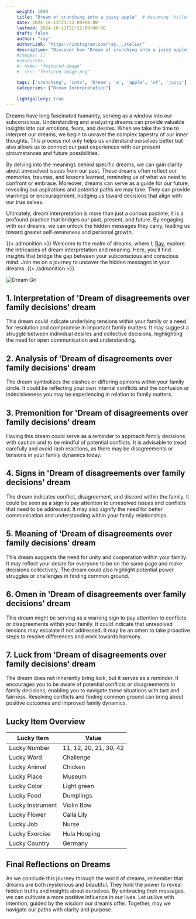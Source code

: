 ```yaml
---
    weight: 1890
    title: "Dream of crunching into a juicy apple"  # Assuming 'title' column exists
    date: 2024-10-13T21:52:00+08:00
    lastmod: 2024-10-13T21:52:00+08:00
    draft: false
    author: "ray"
    authorLink: "https://instagram.com/ray._.atelier"
    description: "Discover how 'Dream of crunching into a juicy apple' can interpret your future and uncover its significant meanings in your life."
    #images: []
    #resources:
    #- name: "featured-image"
    #  src: "featured-image.png"
    
    tags: ['crunching', 'into', 'Dream', 'a', 'apple', 'of', 'juicy']
    categories: ["Dream Interpretation"]
    
    lightgallery: true
---
```

    
Dreams have long fascinated humanity, serving as a window into our subconscious. Understanding and analyzing dreams can provide valuable insights into our emotions, fears, and desires. When we take the time to interpret our dreams, we begin to unravel the complex tapestry of our inner thoughts. This process not only helps us understand ourselves better but also allows us to connect our past experiences with our present circumstances and future possibilities.

By delving into the meanings behind specific dreams, we can gain clarity about unresolved issues from our past. These dreams often reflect our memories, traumas, and lessons learned, reminding us of what we need to confront or embrace. Moreover, dreams can serve as a guide for our future, revealing our aspirations and potential paths we may take. They can provide warnings or encouragement, nudging us toward decisions that align with our true selves.

Ultimately, dream interpretation is more than just a curious pastime; it is a profound practice that bridges our past, present, and future. By engaging with our dreams, we can unlock the hidden messages they carry, leading us toward greater self-awareness and personal growth.

{{< admonition >}}
Welcome to the realm of dreams, where I, [Ray](https://instagram.com/ray._.atelier), explore the intricacies of dream interpretation and meaning. Here, you’ll find insights that bridge the gap between your subconscious and conscious mind. Join me on a journey to uncover the hidden messages in your dreams.
{{< /admonition >}}

![Dream Grl](https://cdn.pixabay.com/photo/2017/11/02/03/35/gothic-2910057_1280.jpg "Dream Grl")

## 1. Interpretation of 'Dream of disagreements over family decisions' dream

This dream could indicate underlying tensions within your family or a need for resolution and compromise in important family matters. It may suggest a struggle between individual desires and collective decisions, highlighting the need for open communication and understanding.

## 2. Analysis of 'Dream of disagreements over family decisions' dream

The dream symbolizes the clashes or differing opinions within your family circle. It could be reflecting your own internal conflicts and the confusion or indecisiveness you may be experiencing in relation to family matters.

## 3. Premonition for 'Dream of disagreements over family decisions' dream

Having this dream could serve as a reminder to approach family decisions with caution and to be mindful of potential conflicts. It is advisable to tread carefully and avoid rash reactions, as there may be disagreements or tensions in your family dynamics today.

## 4. Signs in 'Dream of disagreements over family decisions' dream

The dream indicates conflict, disagreement, and discord within the family. It could be seen as a sign to pay attention to unresolved issues and conflicts that need to be addressed. It may also signify the need for better communication and understanding within your family relationships.

## 5. Meaning of 'Dream of disagreements over family decisions' dream

This dream suggests the need for unity and cooperation within your family. It may reflect your desire for everyone to be on the same page and make decisions collectively. The dream could also highlight potential power struggles or challenges in finding common ground.

## 6. Omen in 'Dream of disagreements over family decisions' dream

This dream might be serving as a warning sign to pay attention to conflicts or disagreements within your family. It could indicate that unresolved tensions may escalate if not addressed. It may be an omen to take proactive steps to resolve differences and work towards harmony.

## 7. Luck from 'Dream of disagreements over family decisions' dream

The dream does not inherently bring luck, but it serves as a reminder. It encourages you to be aware of potential conflicts or disagreements in family decisions, enabling you to navigate these situations with tact and fairness. Resolving conflicts and finding common ground can bring about positive outcomes and improved family dynamics.

## Lucky Item Overview
| Lucky Item          | Value              |
|---------------|--------------------|
| Lucky Number        | 11, 12, 20, 21, 30, 42  |
| Lucky Word          | Challenge |
| Lucky Animal        | Chicken |
| Lucky Place         | Museum     |
| Lucky Color         | Light green     |
| Lucky Food          | Dumplings      |
| Lucky Instrument    | Violin Bow |
| Lucky Flower        | Calla Lily    |
| Lucky Job           | Nurse       |
| Lucky Exercise      | Hula Hooping  |
| Lucky Country       | Germany    |


##  Final Reflections on Dreams

As we conclude this journey through the world of dreams, remember that dreams are both mysterious and beautiful. They hold the power to reveal hidden truths and insights about ourselves. By embracing their messages, we can cultivate a more positive influence in our lives. Let us live with intention, guided by the wisdom our dreams offer. Together, may we navigate our paths with clarity and purpose.
